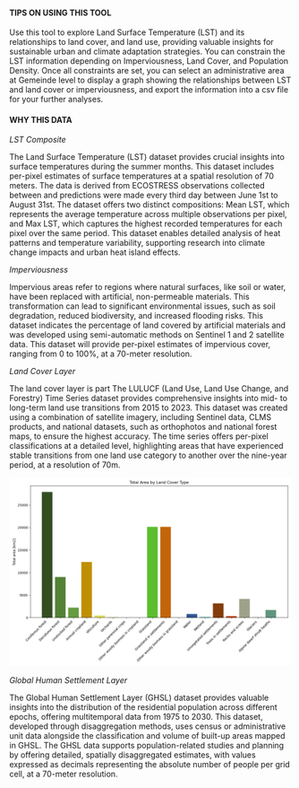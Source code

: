 #### TIPS ON USING THIS TOOL
Use this tool to explore Land Surface Temperature (LST) and its relationships to land cover, and land use, providing valuable insights for sustainable urban and climate adaptation strategies. You can constrain the LST information depending on Imperviousness, Land Cover, and Population Density. Once all constraints are set, you can select an administrative area at Gemeinde level to display a graph showing the relationships between LST and land cover or imperviousness, and export the information into a csv file for your further analyses.

#### WHY THIS DATA

*LST Composite*

The Land Surface Temperature (LST) dataset provides crucial insights into surface temperatures during the summer months. This dataset includes per-pixel estimates of surface temperatures at a spatial resolution of 70 meters. The data is derived from ECOSTRESS observations collected between and predictions were made every third day between June 1st to August 31st. The dataset offers two distinct compositions: Mean LST, which represents the average temperature across multiple observations per pixel, and Max LST, which captures the highest recorded temperatures for each pixel over the same period. This dataset enables detailed analysis of heat patterns and temperature variability, supporting research into climate change impacts and urban heat island effects.

*Imperviousness*

Impervious areas refer to regions where natural surfaces, like soil or water, have been replaced with artificial, non-permeable materials. This transformation can lead to significant environmental issues, such as soil degradation, reduced biodiversity, and increased flooding risks. This dataset indicates the percentage of land covered by artificial materials and was developed using semi-automatic methods on Sentinel 1 and 2 satellite data. This dataset will provide per-pixel estimates of impervious cover, ranging from 0 to 100%, at a 70-meter resolution.

*Land Cover Layer*

The land cover layer is part The LULUCF (Land Use, Land Use Change, and Forestry) Time Series dataset provides comprehensive insights into mid- to long-term land use transitions from 2015 to 2023. This dataset was created using a combination of satellite imagery, including Sentinel data, CLMS products, and national datasets, such as orthophotos and national forest maps, to ensure the highest accuracy. The time series offers per-pixel classifications at a detailed level, highlighting areas that have experienced stable transitions from one land use category to another over the nine-year period, at a resolution of 70m.

![](https://raw.githubusercontent.com/eurodatacube/eodash-assets/main/collections/HAUC1_land_surface_temperature_analysis/2024_LST_AT_municipality_statistics_processed.png)

*Global Human Settlement Layer*

The Global Human Settlement Layer (GHSL) dataset provides valuable insights into the distribution of the residential population across different epochs, offering multitemporal data from 1975 to 2030. This dataset, developed through disaggregation methods, uses census or administrative unit data alongside the classification and volume of built-up areas mapped in GHSL. The GHSL data supports population-related studies and planning by offering detailed, spatially disaggregated estimates, with values expressed as decimals representing the absolute number of people per grid cell, at a 70-meter resolution.
